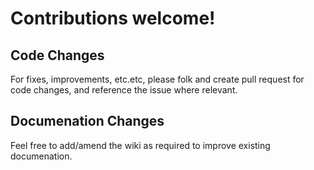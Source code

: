 # Contributions welcome!

## Code Changes

For fixes, improvements, etc.etc, please folk and create pull request for code changes, and reference the issue where relevant.

## Documenation Changes

Feel free to add/amend the wiki as required to improve existing documenation.
